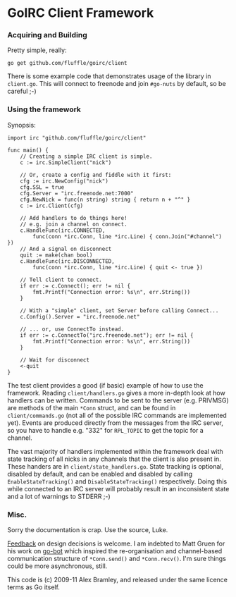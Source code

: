 GoIRC Client Framework
======================

### Acquiring and Building

Pretty simple, really:

	go get github.com/fluffle/goirc/client

There is some example code that demonstrates usage of the library in `client.go`. This will connect to freenode and join `#go-nuts` by default, so be careful ;-)

### Using the framework

Synopsis:

	import irc "github.com/fluffle/goirc/client"

	func main() {
		// Creating a simple IRC client is simple.
		c := irc.SimpleClient("nick")

		// Or, create a config and fiddle with it first:
		cfg := irc.NewConfig("nick")
		cfg.SSL = true
		cfg.Server = "irc.freenode.net:7000"
		cfg.NewNick = func(n string) string { return n + "^" }
		c := irc.Client(cfg)

		// Add handlers to do things here!
		// e.g. join a channel on connect.
		c.HandleFunc(irc.CONNECTED,
			func(conn *irc.Conn, line *irc.Line) { conn.Join("#channel") })
		// And a signal on disconnect
		quit := make(chan bool)
		c.HandleFunc(irc.DISCONNECTED,
			func(conn *irc.Conn, line *irc.Line) { quit <- true })

		// Tell client to connect.
		if err := c.Connect(); err != nil {
			fmt.Printf("Connection error: %s\n", err.String())
		}

		// With a "simple" client, set Server before calling Connect...
		c.Config().Server = "irc.freenode.net"

		// ... or, use ConnectTo instead.
		if err := c.ConnectTo("irc.freenode.net"); err != nil {
			fmt.Printf("Connection error: %s\n", err.String())
		}

		// Wait for disconnect
		<-quit
	}

The test client provides a good (if basic) example of how to use the framework.
Reading `client/handlers.go` gives a more in-depth look at how handlers can be
written. Commands to be sent to the server (e.g. PRIVMSG) are methods of the
main `*Conn` struct, and can be found in `client/commands.go` (not all of the
possible IRC commands are implemented yet). Events are produced directly from
the messages from the IRC server, so you have to handle e.g. "332" for
`RPL_TOPIC` to get the topic for a channel.

The vast majority of handlers implemented within the framework deal with state
tracking of all nicks in any channels that the client is also present in. These
handers are in `client/state_handlers.go`. State tracking is optional, disabled
by default, and can be enabled and disabled by calling `EnableStateTracking()`
and `DisableStateTracking()` respectively. Doing this while connected to an IRC
server will probably result in an inconsistent state and a lot of warnings to
STDERR ;-)

### Misc.

Sorry the documentation is crap. Use the source, Luke.

[Feedback](mailto:a.bramley@gmail.com) on design decisions is welcome. I am
indebted to Matt Gruen for his work on
[go-bot](http://code.google.com/p/go-bot/source/browse/irc.go) which inspired
the re-organisation and channel-based communication structure of `*Conn.send()`
and `*Conn.recv()`. I'm sure things could be more asynchronous, still.

This code is (c) 2009-11 Alex Bramley, and released under the same licence terms
as Go itself.
